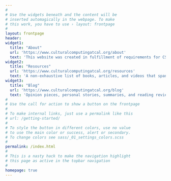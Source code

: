 ```yaml
---
#
# Use the widgets beneath and the content will be
# inserted automagically in the webpage. To make
# this work, you have to use › layout: frontpage
#
layout: frontpage
header:
widget1:
  title: "About"
  url: 'https://www.culturalcomputingatcal.org/about'
  text: 'This website was created in fulfillment of requirements for CS H195: Honors Social Implications of Computer Technology. It was designed as a resource hub for students at UC Berkeley to reflect upon the "Asian American" identity within the context of computer science education and the workplace.'
widget2:
  title: "Resources"
  url: 'https://www.culturalcomputingatcal.org/resources'
  text: 'A non-exhaustive list of books, articles, and videos that span a wide range of relevant topics. Learn more about the history and current situation of Asian American people in the tech industry, as well as the history and complexities of the Asian American identity overall.'
widget3:
  title: "Blog"
  url: 'https://www.culturalcomputingatcal.org/blog'
  text: 'Opinion pieces, personal stories, summaries, and reading reviews from students at Cal and other members of the education community.'
#
# Use the call for action to show a button on the frontpage
#
# To make internal links, just use a permalink like this
# url: /getting-started/
#
# To style the button in different colors, use no value
# to use the main color or success, alert or secondary.
# To change colors see sass/_01_settings_colors.scss
#
permalink: /index.html
#
# This is a nasty hack to make the navigation highlight
# this page as active in the topbar navigation
#
homepage: true
---
```



